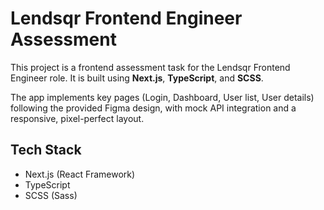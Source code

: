 # Lendsqr Frontend Engineer Assessment

This project is a frontend assessment task for the Lendsqr Frontend Engineer role. It is built using **Next.js**, **TypeScript**, and **SCSS**.

The app implements key pages (Login, Dashboard, User list, User details) following the provided Figma design, with mock API integration and a responsive, pixel-perfect layout.

## Tech Stack
- Next.js (React Framework)
- TypeScript
- SCSS (Sass)
